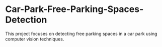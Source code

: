 # Car-Park-Free-Parking-Spaces-Detection
This project focuses on detecting free parking spaces in a car park using computer vision techniques.

